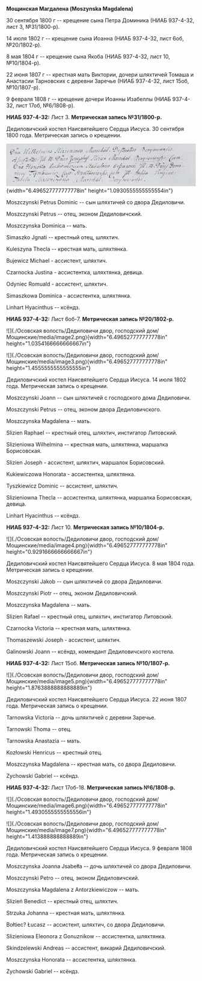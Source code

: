 **Мощинская Магдалена (Moszynska Magdalena)**

30 сентября 1800 г -- крещение сына Петра Доминика (НИАБ 937-4-32, лист
3, №31/1800-р).

14 июля 1802 г -- крещение сына Иоанна (НИАБ 937-4-32, лист 6об,
№20/1802-р).

8 мая 1804 г -- крещение сына Якоба (НИАБ 937-4-32, лист 10,
№10/1804-р).

22 июня 1807 г -- крестная мать Виктории, дочери шляхтичей Томаша и
Анастасии Тарновских с деревни Заречье (НИАБ 937-4-32, лист 15об,
№10/1807-р).

9 февраля 1808 г -- крещение дочери Иоанны Изабеллы (НИАБ 937-4-32, лист
17об, №6/1808-р).

**НИАБ 937-4-32:** Лист 3. **Метрическая запись №31/1800-р.**

Дедиловичский костел Наисвятейшего Сердца Иисуса. 30 сентября 1800 года.
Метрическая запись о крещении.

![](./media/39b7b0802ec1efb7ac9edecf2de1f4b5df7a6c95.png){width="6.496527777777778in"
height="1.0930555555555554in"}

Moszczynski Petrus Dominic -- сын шляхтичей со двора Дедиловичи.

Moszczynski Petrus -- отец, эконом Дедиловичский.

Moszczynska Dominica -- мать.

Simaszko Jgnati -- крестный отец, шляхтич.

Kuleszyna Thecla -- крестная мать, шляхтянка.

Bujewicz Michael - ассистент, шляхтич.

Czarnocka Justina - ассистентка, шляхтянка, девица.

Odyniec Romuald - ассистент, шляхтич.

Simaszkowa Dominica - ассистентка, шляхтянка.

Linhart Hyacinthus -- ксёндз.

**НИАБ 937-4-32:** Лист 6об-7. **Метрическая запись №20/1802-р.**

![](./Осовская волость/Дедиловичи двор, господский дом/Мощинские/media/image2.png){width="6.496527777777778in"
height="1.0354166666666667in"}

![](./Осовская волость/Дедиловичи двор, господский дом/Мощинские/media/image3.png){width="6.496527777777778in"
height="1.4555555555555555in"}

Дедиловичский костел Наисвятейшего Сердца Иисуса. 14 июля 1802 года.
Метрическая запись о крещении.

Moszczynski Joann -- сын шляхтичей с господского дома Дедиловичи.

Moszczynski Petrus -- отец, эконом двора Дедиловичского.

Moszczynska Magdalena -- мать.

Slizien Raphael -- крестный отец, шляхтич, инстигатор Литовский.

Slizieniowa Wilhelmina -- крестная мать, шляхтянка, маршалка
Борисовская.

Slizien Joseph - ассистент, шляхтич, маршалок Борисовский.

Kukiewiczowa Honorata - ассистентка, шляхтянка.

Tyszkiewicz Dominic -- ассистент, шляхтич.

Slizieniowna Thecla -- ассистентка, шляхтянка, маршалка Борисовская,
девица.

Linhart Hyacinthus -- ксёндз.

**НИАБ 937-4-32:** Лист 10. **Метрическая запись №10/1804-р.**

![](./Осовская волость/Дедиловичи двор, господский дом/Мощинские/media/image4.png){width="6.496527777777778in"
height="0.9291666666666667in"}

Дедиловичский костел Наисвятейшего Сердца Иисуса. 8 мая 1804 года.
Метрическая запись о крещении.

Moszczynski Jakob -- сын шляхтичей со двора Дедиловичи.

Moszczynski Piotr -- отец, эконом Дедиловичский.

Moszczynska Magdalena -- мать.

Slizien Rafael -- крестный отец, шляхтич, инстигатор Литовский.

Czarnocka Victoria -- крестная мать, шляхтянка.

Thomaszewski Joseph - ассистент, шляхтич.

Galinowski Joann -- ксёндз, комендант Дедиловичского костела.

**НИАБ 937-4-32:** Лист 15об. **Метрическая запись №10/1807-р.**

![](./Осовская волость/Дедиловичи двор, господский дом/Мощинские/media/image5.png){width="6.496527777777778in"
height="1.8763888888888889in"}

Дедиловичский костел Наисвятейшего Сердца Иисуса. 22 июня 1807 года.
Метрическая запись о крещении.

Tarnowska Victoria -- дочь шляхтичей с деревни Заречье.

Tarnowski Thoma -- отец.

Tarnowska Anastazia -- мать.

Kozłowski Henricus -- крестный отец.

Moszczynska Magdalena -- крестная мать, со двора Дедиловичи.

Zychowski Gabriel -- ксёндз.

**НИАБ 937-4-32:** Лист 17об-18. **Метрическая запись №6/1808-р.**

![](./Осовская волость/Дедиловичи двор, господский дом/Мощинские/media/image6.png){width="6.496527777777778in"
height="1.4930555555555556in"}

![](./Осовская волость/Дедиловичи двор, господский дом/Мощинские/media/image7.png){width="6.496527777777778in"
height="1.413888888888889in"}

Дедиловичский костел Наисвятейшего Сердца Иисуса. 9 февраля 1808 года.
Метрическая запись о крещении.

Moszczynska Joanna Jsabełła -- дочь шляхтичей со двора Дедиловичи.

Moszczynski Petro -- отец, эконом Дедиловичский.

Moszczynska Magdalena z Antorzkiewiczow -- мать.

Slizień Benedict -- крестный отец, шляхтич.

Strzuka Johanna -- крестная мать, шляхтянка.

Bołtiec? Łucasz -- ассистент, шляхтич, со двора Дедиловичи.

Slizieniowa Eleonora z Gonuznikow -- ассистентка, шляхтянка.

Skindzelewski Andreas -- ассистент, викарий Дедиловичский.

Moszczynska Honorata -- ассистентка, шляхтянка.

Zychowski Gabriel -- ксёндз.
